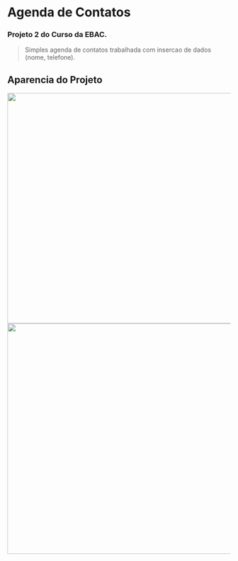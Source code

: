 # Agenda de Contatos

### Projeto 2 do Curso da EBAC.

>Simples agenda de contatos trabalhada com insercao de dados (nome, telefone).

## Aparencia do Projeto

<img src='https://user-images.githubusercontent.com/84995271/210799541-ada509f6-51ba-4eaf-beff-4a28d97766c2.png' width='520'/>
<img src='https://user-images.githubusercontent.com/84995271/210799553-308dc0b3-5f3a-4f39-9511-273a90fe4e2e.png' width='520'/>
